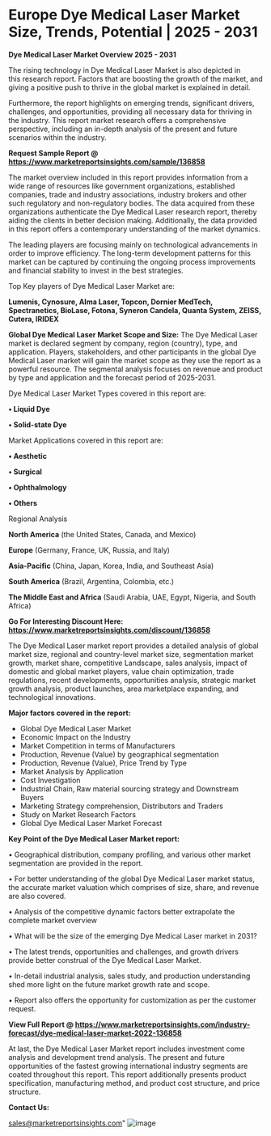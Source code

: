 # Europe Dye Medical Laser Market Size, Trends, Potential | 2025 - 2031

<Strong> Dye Medical Laser Market Overview 2025 - 2031</strong>

The rising technology in Dye Medical Laser Market is also depicted in this research report. Factors that are boosting the growth of the market, and giving a positive push to thrive in the global market is explained in detail.

Furthermore, the report highlights on emerging trends, significant drivers, challenges, and opportunities, providing all necessary data for thriving in the industry. This report market research offers a comprehensive perspective, including an in-depth analysis of the present and future scenarios within the industry.

<strong>Request Sample Report @ <a href=https://www.marketreportsinsights.com/sample/136858>https://www.marketreportsinsights.com/sample/136858</a></strong>

The market overview included in this report provides information from a wide range of resources like government organizations, established companies, trade and industry associations, industry brokers and other such regulatory and non-regulatory bodies. The data acquired from these organizations authenticate the Dye Medical Laser research report, thereby aiding the clients in better decision making. Additionally, the data provided in this report offers a contemporary understanding of the market dynamics.

The leading players are focusing mainly on technological advancements in order to improve efficiency. The long-term development patterns for this market can be captured by continuing the ongoing process improvements and financial stability to invest in the best strategies.

Top Key players of Dye Medical Laser Market are:

<strong>Lumenis, Cynosure, Alma Laser, Topcon, Dornier MedTech, Spectranetics, BioLase, Fotona, Syneron Candela, Quanta System, ZEISS, Cutera, IRIDEX</strong>

<strong><b>Global Dye Medical Laser Market Scope and Size:</b></strong>
The Dye Medical Laser market is declared segment by company, region (country), type, and application. Players, stakeholders, and other participants in the global Dye Medical Laser market will gain the market scope as they use the report as a powerful resource. The segmental analysis focuses on revenue and product by type and application and the forecast period of 2025-2031.

Dye Medical Laser Market Types covered in this report are:

<strong>• Liquid Dye

• Solid-state Dye</strong>

Market Applications covered in this report are:

<strong>• Aesthetic

• Surgical

• Ophthalmology

• Others</strong> 

Regional Analysis

<strong>North America</strong> (the United States, Canada, and Mexico)

<strong>Europe</strong> (Germany, France, UK, Russia, and Italy)

<strong>Asia-Pacific</strong> (China, Japan, Korea, India, and Southeast Asia)

<strong>South America</strong> (Brazil, Argentina, Colombia, etc.)

<strong>The Middle East and Africa</strong> (Saudi Arabia, UAE, Egypt, Nigeria, and South Africa)

<strong>Go For Interesting Discount Here: <a href=https://www.marketreportsinsights.com/discount/136858>https://www.marketreportsinsights.com/discount/136858</a></strong>

The Dye Medical Laser market report provides a detailed analysis of global market size, regional and country-level market size, segmentation market growth, market share, competitive Landscape, sales analysis, impact of domestic and global market players, value chain optimization, trade regulations, recent developments, opportunities analysis, strategic market growth analysis, product launches, area marketplace expanding, and technological innovations.

<strong><b>Major factors covered in the report:</b></strong>
<ul>
  <li>Global Dye Medical Laser Market </li>
  <li>Economic Impact on the Industry</li>
  <li>Market Competition in terms of Manufacturers</li>
  <li>Production, Revenue (Value) by geographical segmentation</li>
  <li>Production, Revenue (Value), Price Trend by Type</li>
  <li>Market Analysis by Application</li>
  <li>Cost Investigation</li>
  <li>Industrial Chain, Raw material sourcing strategy and Downstream Buyers</li>
  <li>Marketing Strategy comprehension, Distributors and Traders</li>
  <li>Study on Market Research Factors</li>
  <li>Global Dye Medical Laser Market Forecast</li>
</ul>

<strong><b>Key Point of the Dye Medical Laser Market report:</b></strong>

• Geographical distribution, company profiling, and various other market segmentation are provided in the report.

• For better understanding of the global Dye Medical Laser market status, the accurate market valuation which comprises of size, share, and revenue are also covered.

• Analysis of the competitive dynamic factors better extrapolate the complete market overview

• What will be the size of the emerging Dye Medical Laser market in 2031?

• The latest trends, opportunities and challenges, and growth drivers provide better construal of the Dye Medical Laser Market.

• In-detail industrial analysis, sales study, and production understanding shed more light on the future market growth rate and scope.

• Report also offers the opportunity for customization as per the customer request.

<strong><b>View Full Report @ <a href=https://www.marketreportsinsights.com/industry-forecast/dye-medical-laser-market-2022-136858>https://www.marketreportsinsights.com/industry-forecast/dye-medical-laser-market-2022-136858</a></b></strong>


At last, the Dye Medical Laser Market report includes investment come analysis and development trend analysis. The present and future opportunities of the fastest growing international industry segments are coated throughout this report. This report additionally presents product specification, manufacturing method, and product cost structure, and price structure.

<strong>Contact Us:</strong>

sales@marketreportsinsights.com"
![image](https://github.com/user-attachments/assets/59da108a-33ec-4e01-b6fc-c8ec93cb861b)
